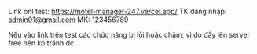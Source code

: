 Link onl test: https://motel-manager-247.vercel.app/
TK đăng nhập: admin01@gmail.com
MK: 123456789

Nếu vào link trên test các chức năng bị lỗi hoặc chậm, vì do đẩy lên server free nên ko tránh đc.
